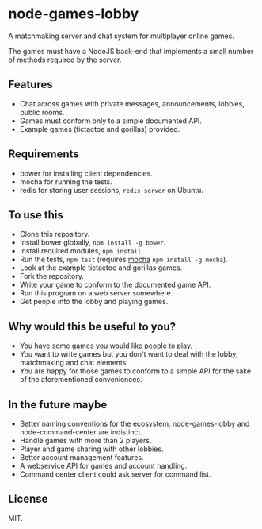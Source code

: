 node-games-lobby
=================
A matchmaking server and chat system for multiplayer online games.

The games must have a NodeJS back-end that implements a small number of methods
required by the server.

Features
----
* Chat across games with private messages, announcements, lobbies, public rooms.
* Games must conform only to a simple documented API.
* Example games (tictactoe and gorillas) provided.

Requirements
----
* bower for installing client dependencies.
* mocha for running the tests.
* redis for storing user sessions, `redis-server` on Ubuntu.

To use this
----
* Clone this repository.
* Install bower globally, `npm install -g bower`.
* Install required modules, `npm install`.
* Run the tests, `npm test` (requires [mocha](http://visionmedia.github.io/mocha/) `npm install -g mocha`).
* Look at the example tictactoe and gorillas games.
* Fork the repository.
* Write your game to conform to the documented game API.
* Run this program on a web server somewhere.
* Get people into the lobby and playing games.

Why would this be useful to you?
----
* You have some games you would like people to play.
* You want to write games but you don't want to deal with the lobby, matchmaking and chat elements.
* You are happy for those games to conform to a simple API for the sake of the
  aforementioned conveniences.

In the future maybe
----
* Better naming conventions for the ecosystem, node-games-lobby and
  node-command-center are indistinct.
* Handle games with more than 2 players.
* Player and game sharing with other lobbies.
* Better account management features.
* A webservice API for games and account handling.
* Command center client could ask server for command list.

License
----
MIT.
